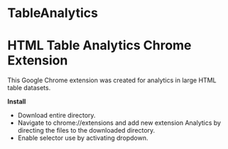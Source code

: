 # TableAnalytics
HTML Table Analytics Chrome Extension
=====================================
This Google Chrome extension was created for analytics in large HTML table datasets.

**Install**
- Download entire directory.
- Navigate to chrome://extensions and add new extension <Table> Analytics by directing the files to the downloaded directory.
- Enable selector use by activating dropdown.